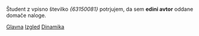 Študent z vpisno številko _{63150081}_ potrjujem, da sem __edini avtor__ oddane domače naloge.

[Glavna](https://rawgit.com/rdovzan/stroboskop/master/stroboskop.html)
[Izgled](https://rawgit.com/rdovzan/stroboskop/izgled/stroboskop.html)
[Dinamika](https://rawgit.com/rdovzan/stroboskop/dinamika/stroboskop.html)